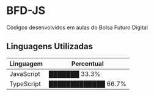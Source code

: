# BFD-JS
Códigos desenvolvidos em aulas do Bolsa Futuro Digital


 ## Linguagens Utilizadas

| Linguagem   | Percentual |
|-------------|------------|
| JavaScript  | ███████ 33.3% |
| TypeScript  | █████████████ 66.7% |
